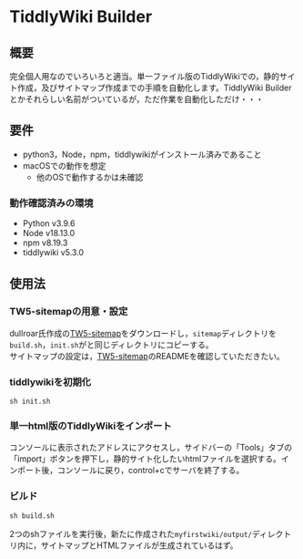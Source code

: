 # TiddlyWiki Builder

## 概要

完全個人用なのでいろいろと適当。単一ファイル版のTiddlyWikiでの，静的サイト作成，及びサイトマップ作成までの手順を自動化します。TiddlyWiki Builderとかそれらしい名前がついているが，ただ作業を自動化しただけ・・・

## 要件

- python3，Node，npm，tiddlywikiがインストール済みであること
- macOSでの動作を想定
  - 他のOSで動作するかは未確認

### 動作確認済みの環境

- Python v3.9.6
- Node v18.13.0
- npm v8.19.3
- tiddlywiki v5.3.0

## 使用法

### TW5-sitemapの用意・設定

dullroar氏作成の[TW5-sitemap](https://github.com/dullroar/TW5-sitemap)をダウンロードし，`sitemap`ディレクトリを`build.sh`，`init.sh`がと同じディレクトリにコピーする。  
サイトマップの設定は，[TW5-sitemap](https://github.com/dullroar/TW5-sitemap)のREADMEを確認していただきたい。

### tiddlywikiを初期化

`sh init.sh`

### 単一html版のTiddlyWikiをインポート

コンソールに表示されたアドレスにアクセスし，サイドバーの「Tools」タブの「import」ボタンを押下し，静的サイト化したいhtmlファイルを選択する。インポート後，コンソールに戻り，control+cでサーバを終了する。

### ビルド  

`sh build.sh`

2つのshファイルを実行後，新たに作成された`myfirstwiki/output/`ディレクトリ内に，サイトマップとHTMLファイルが生成されているはず。
